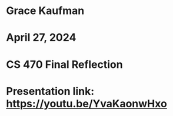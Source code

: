 # Grace Kaufman
# April 27, 2024
# CS 470 Final Reflection 
# Presentation link: https://youtu.be/YvaKaonwHxo
